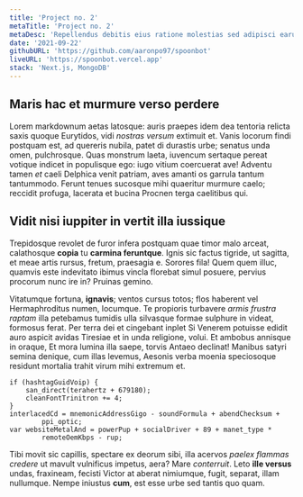 ```yaml
---
title: 'Project no. 2'
metaTitle: 'Project no. 2'
metaDesc: 'Repellendus debitis eius ratione molestias sed adipisci earum.'
date: '2021-09-22'
githubURL: 'https://github.com/aaronpo97/spoonbot'
liveURL: 'https://spoonbot.vercel.app'
stack: 'Next.js, MongoDB'
---
```


## Maris hac et murmure verso perdere

Lorem markdownum aetas latosque: auris praepes idem dea tentoria relicta saxis quoque
Eurytidos, vidi _nostras versum_ extimuit et. Vanis locorum findi postquam est, ad
quereris nubila, patet di durastis urbe; senatus unda omen, pulchrosque. Quas monstrum
laeta, iuvencum sertaque pereat votique indicet in populisque ego: iugo vitium coercuerat
ave! Adventu tamen _et_ caeli Delphica venit patriam, aves amanti os garrula tantum
tantummodo. Ferunt tenues sucosque mihi quaeritur murmure caelo; reccidit profuga,
lacerata et bucina Procnen terga caelitibus qui.

## Vidit nisi iuppiter in vertit illa iussique

Trepidosque revolet de furor infera postquam quae timor malo arceat, calathosque **copia**
tu **carmina feruntque**. Ignis sic factus tigride, ut sagitta, et meae artis rursus,
fretum, praesagia e. Sorores fila! Quem quem illuc, quamvis este indevitato ibimus vincla
florebat simul posuere, pervius procorum nunc ire in? Pruinas gemino.

Vitatumque fortuna, **ignavis**; ventos cursus totos; flos haberent vel Hermaphroditus
numen, locumque. Te propioris turbavere _armis frustra raptam_ illa petebamus tumidis ulla
silvasque formae sulphure in videat, formosus ferat. Per terra dei et cingebant inplet Si
Venerem potuisse edidit auro aspicit avidas Tiresiae et in unda religione, volui. Et
ambobus annisque in oraque, Et mora lumina illa saepe, torvis Antaeo declinat! Manibus
satyri semina denique, cum illas levemus, Aesonis verba moenia speciosoque residunt
mortalia trahit virum mihi extremum et.

    if (hashtagGuidVoip) {
        san_direct(terahertz + 679180);
        cleanFontTrinitron += 4;
    }
    interlacedCd = mnemonicAddressGigo - soundFormula + abendChecksum +
            ppi_optic;
    var websiteMetalAnd = powerPup + socialDriver + 89 + manet_type *
            remoteOemKbps - rup;

Tibi movit sic capillis, spectare ex deorum sibi, illa acervos _paelex flammas credere_ ut
mavult vulnificus impetus, aera? Mare _conterruit_. Leto **ille versus** undas, fraxineam,
fecisti Victor at aberat nimiumque, fugit, separat, illam nullumque. Nempe iniustus
**cum**, est esse urbe sed tantis quo quam.
